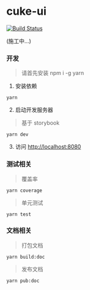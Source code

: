 # cuke-ui

[![Build Status](https://travis-ci.com/cuke-ui/cuke-ui.svg?branch=master)](https://travis-ci.com/cuke-ui/cuke-ui)

(施工中...)


### 开发
> 请首先安装 npm i -g yarn

1. 安装依赖

```
yarn
```

2. 启动开发服务器
> 基于  storybook

```
yarn dev
```

3. 访问 [http://localhost:8080](http://localhost:8080)


### 测试相关
> 覆盖率

```
yarn coverage
```

> 单元测试

```
yarn test
```



### 文档相关

> 打包文档

```
yarn build:doc
```

> 发布文档
```
yarn pub:doc
```

